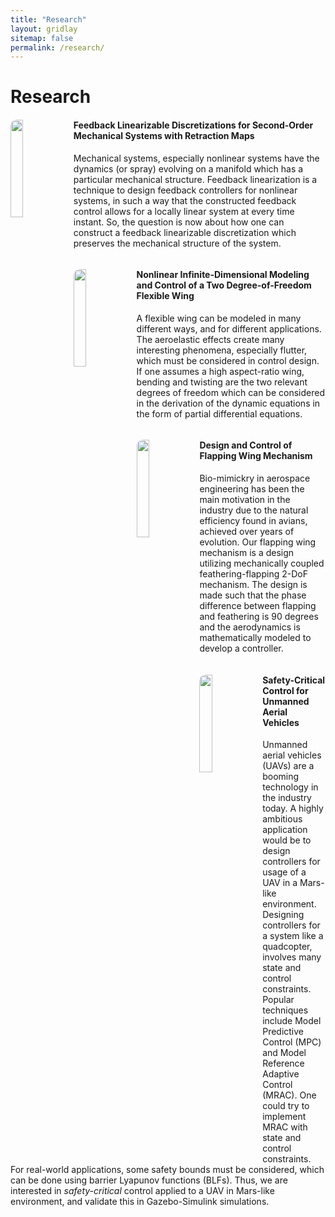 ```yaml
---
title: "Research"
layout: gridlay
sitemap: false
permalink: /research/
---
```


# Research

<div class="rowl1">
  <img src="{{ site.url }}{{ site.baseurl }}/images/respic/droplets_in_water.jpeg" class="img-responsive" width="20%" style="float: left; border-radius:10px" />
  <h4>Feedback Linearizable Discretizations for Second-Order Mechanical Systems with Retraction Maps</h4>
Mechanical systems, especially nonlinear systems have the dynamics (or spray) evolving on a manifold which has a particular mechanical structure. Feedback linearization is a technique to design feedback controllers for nonlinear systems, in such a way that the constructed feedback control allows for a locally linear system at every time instant. So, the question is now about how one can construct a feedback linearizable discretization which preserves the mechanical structure of the system.
  <ul style="overflow: hidden">
  </ul>
</div>
 

<div class="rowl1">
  <img src="{{ site.url }}{{ site.baseurl }}/images/respic/microcapsules.jpg" class="img-responsive" width="20%" style="float: left; border-radius:10px" />
  <h4>Nonlinear Infinite-Dimensional Modeling and Control of a Two Degree-of-Freedom Flexible Wing</h4>
A flexible wing can be modeled in many different ways, and for different applications. The aeroelastic effects create many interesting phenomena, especially flutter, which must be considered in control design. If one assumes a high aspect-ratio wing, bending and twisting are the two relevant degrees of freedom which can be considered in the derivation of the dynamic equations in the form of partial differential equations.

<!--We analyzed the stability of a capsule in large-amplitude oscillatory extensional (LAOE) flow, as often used to study the rheology and dynamics of suspensions. Such a flow is typically established in a cross-slot configuration, with the particle (or particles) of interest observed in the stagnation region. However, controlling this configuration is challenging because the flow is unstable. We quantify such an instability for spherical elastic capsules suspended near the stagnation point using a non-modal global Floquet analysis, which is formulated to include full coupling of the capsule-viscous-flow dynamics. The flow is shown to be transiently, though not asymptotically, unstable. For each case considered, two predominant transient instabilities are identified: intra-period growth for translational capsule perturbations and period-to-period growth for certain capsule distortions. The amplitude of the intra-period instability depends linearly on the flow strength and oscillation period, and the period-to-period growth saturates over several periods, commensurate with the asymptotic stability of the flow.-->
  <ul style="overflow: hidden">
  </ul>
</div>


<div class="rowl1">
  <img src="{{ site.url }}{{ site.baseurl }}/images/respic/whales.jpeg" class="img-responsive" width="20%" style="float: left; border-radius:10px" />
  <h4>Design and Control of Flapping Wing Mechanism</h4>
Bio-mimickry in aerospace engineering has been the main motivation in the industry due to the natural efficiency found in avians, achieved over years of evolution. Our flapping wing mechanism is a design utilizing mechanically coupled feathering-flapping 2-DoF mechanism. The design is made such that the phase difference between flapping and feathering is 90 degrees and the aerodynamics is mathematically modeled to develop a controller.
  <ul style="overflow: hidden"> </ul>
</div>


<div class="rowl1">
  <img src="{{ site.url }}{{ site.baseurl }}/images/respic/shocks.jpg" class="img-responsive" width="20%" style="float: left; border-radius:10px" />
  <h4>Safety-Critical Control for Unmanned Aerial Vehicles</h4>
Unmanned aerial vehicles (UAVs) are a booming technology in the industry today. A highly ambitious application would be to design controllers for usage of a UAV in a Mars-like environment. Designing controllers for a system like a quadcopter, involves many state and control constraints. Popular techniques include Model Predictive Control (MPC) and Model Reference Adaptive Control (MRAC). One could try to implement MRAC with state and control constraints. For real-world applications, some safety bounds must be considered, which can be done using barrier Lyapunov functions (BLFs). Thus, we are interested in <i>safety-critical</i> control applied to a UAV in Mars-like environment, and validate this in Gazebo-Simulink simulations.
  <ul style="overflow: hidden"> </ul>
</div>

<!-- 
<div class="rowl1">
  <img src="{{ site.url }}{{ site.baseurl }}/images/respic/sickle_cells2.jpg" class="img-responsive" width="20%" style="float: left; border-radius:10px" />
  <h4>Deformed and diseased cells</h4>
A train of red blood cells flowing in a round tube will either advect steadily or break down into a complex and irregular flow, depending upon its degree of confinement. We analyze this apparent instability, including full coupling between the viscous fluid flow and the elastic cell membranes. A linear stability analysis is constructed via a complete set of orthogonal perturbations to a boundary integral formulation of the flow equations. Both transiently and asymptotically amplifying disturbances are identified. Those that amplify transiently have short-wavelength shape distortions that carry significant membrane strain energy. In contrast, asymptotic disturbances are primarily rigid-body-like tilts and translations. It is shown that an intermediate cell-cell spacing of about half a tube diameter suppresses long-time train instability, particularly when the vessel diameter is relatively small. Altering the viscosity ratio between the cytosol fluid within the cell and the suspending fluid is found to be asymptotically destabilizing for both higher and lower viscosity ratios. Altering the cytosol volume away from that of a nominally healthy discocyte alters the stability with complex dependence on train density and vessel diameter. Several of the observations are consistent with a switch from predominantly cell-cell interactions for dense trains and predominantly cell-wall interactions for less dense trains. Direct numerical simulations are used to verify the linear stability analysis and track the perturbation growth into a self-sustaining disordered regime.
  <ul style="overflow: hidden">
  </ul>
</div> -->

